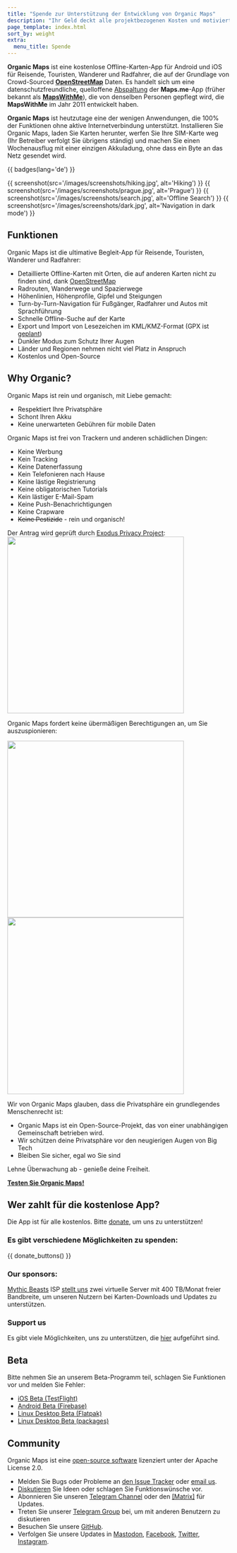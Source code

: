 ```yaml
---
title: "Spende zur Unterstützung der Entwicklung von Organic Maps"
description: "Ihr Geld deckt alle projektbezogenen Kosten und motiviert uns, Organic Maps zu verbessern."
page_template: index.html
sort_by: weight
extra:
  menu_title: Spende
---
```


**Organic Maps** ist eine kostenlose Offline-Karten-App für Android und iOS für Reisende, Touristen, Wanderer und Radfahrer, die auf der Grundlage von Crowd-Sourced **[OpenStreetMap](https://www.openstreetmap.org)** Daten.
Es handelt sich um eine datenschutzfreundliche, quelloffene [Abspaltung](https://en.wikipedia.org/wiki/Fork_(software_development)) der **Maps.me**-App (früher bekannt als [**MapsWithMe**](https://en.wikipedia.org/wiki/Maps.me)), die von denselben Personen gepflegt wird, die **MapsWithMe** im Jahr 2011 entwickelt haben.

**Organic Maps** ist heutzutage eine der wenigen Anwendungen, die 100% der Funktionen ohne aktive Internetverbindung unterstützt. Installieren Sie Organic Maps, laden Sie Karten herunter, werfen Sie Ihre SIM-Karte weg (Ihr Betreiber verfolgt Sie übrigens ständig) und machen Sie einen Wochenausflug mit einer einzigen Akkuladung, ohne dass ein Byte an das Netz gesendet wird.


{{ badges(lang='de') }}

{{ screenshot(src='/images/screenshots/hiking.jpg', alt='Hiking') }}
{{ screenshot(src='/images/screenshots/prague.jpg', alt='Prague') }}
{{ screenshot(src='/images/screenshots/search.jpg', alt='Offline Search') }}
{{ screenshot(src='/images/screenshots/dark.jpg', alt='Navigation in dark mode') }}

## Funktionen

Organic Maps ist die ultimative Begleit-App für Reisende, Touristen, Wanderer und Radfahrer:

- Detaillierte Offline-Karten mit Orten, die auf anderen Karten nicht zu finden sind, dank [OpenStreetMap](https://osm.org)
- Radrouten, Wanderwege und Spazierwege
- Höhenlinien, Höhenprofile, Gipfel und Steigungen
- Turn-by-Turn-Navigation für Fußgänger, Radfahrer und Autos mit Sprachführung
- Schnelle Offline-Suche auf der Karte
- Export und Import von Lesezeichen im KML/KMZ-Format (GPX ist [geplant](https://github.com/organicmaps/organicmaps/issues/624))
- Dunkler Modus zum Schutz Ihrer Augen
- Länder und Regionen nehmen nicht viel Platz in Anspruch
- Kostenlos und Open-Source

## Why Organic?

Organic Maps ist rein und organisch, mit Liebe gemacht:

- Respektiert Ihre Privatsphäre
- Schont Ihren Akku
- Keine unerwarteten Gebühren für mobile Daten

Organic Maps ist frei von Trackern und anderen schädlichen Dingen:

- Keine Werbung
- Kein Tracking
- Keine Datenerfassung
- Kein Telefonieren nach Hause
- Keine lästige Registrierung
- Keine obligatorischen Tutorials
- Kein lästiger E-Mail-Spam
- Keine Push-Benachrichtigungen
- Keine Crapware
- ~~Keine Pestizide~~ - rein und organisch!

Der Antrag wird geprüft durch <a href='https://reports.exodus-privacy.eu.org/en/reports/app.organicmaps/latest/'>Exodus Privacy Project</a>:
<br/>
<img src='/images/privacy/exodus.png' width='400'>

Organic Maps fordert keine übermäßigen Berechtigungen an, um Sie auszuspionieren:

<img src='/images/privacy/om.jpg' width='400'>
<img src='/images/privacy/mm.jpg' width='400'>

Wir von Organic Maps glauben, dass die Privatsphäre ein grundlegendes Menschenrecht ist:

- Organic Maps ist ein Open-Source-Projekt, das von einer unabhängigen Gemeinschaft betrieben wird.
- Wir schützen deine Privatsphäre vor den neugierigen Augen von Big Tech
- Bleiben Sie sicher, egal wo Sie sind

Lehne Überwachung ab - genieße deine Freiheit.


<a href="#install"><strong>Testen Sie Organic Maps!</strong></a>

## Wer zahlt für die kostenlose App?

Die App ist für alle kostenlos. Bitte [donate](@/donate/index.md), um uns zu unterstützen!

### Es gibt verschiedene Möglichkeiten zu spenden:

{{ donate_buttons() }}

### Our sponsors:

[Mythic Beasts](https://www.mythic-beasts.com/) ISP [stellt uns](https://www.mythic-beasts.com/blog/2021/10/06/improving-the-world-bit-by-expensive-bit/)
zwei virtuelle Server mit 400 TB/Monat freier Bandbreite, um unseren Nutzern bei
Karten-Downloads und Updates zu unterstützen.

### Support us

Es gibt viele Möglichkeiten, uns zu unterstützen, die [hier](@/support-us/index.md) aufgeführt sind.

## Beta

Bitte nehmen Sie an unserem Beta-Programm teil, schlagen Sie Funktionen vor und melden Sie Fehler:

- [iOS Beta (TestFlight)](https://testflight.apple.com/join/lrKCl08I)
- [Android Beta (Firebase)](https://appdistribution.firebase.dev/i/9ec3bca5e2b47373)
- [Linux Desktop Beta (Flatpak)](https://flathub.org/apps/details/app.organicmaps.desktop)
- [Linux Desktop Beta (packages)](https://repology.org/project/organicmaps/versions)

## Community

Organic Maps ist eine [open-source software](https://github.com/organicmaps/organicmaps)
lizenziert unter der Apache License 2.0.

- Melden Sie Bugs oder Probleme an [den Issue Tracker](https://github.com/organicmaps/organicmaps/issues) oder [email us](mailto:hello@organicmaps.app).
- [Diskutieren](https://github.com/organicmaps/organicmaps/discussions/categories/ideas) Sie Ideen oder schlagen Sie Funktionswünsche vor.
- Abonnieren Sie unseren [Telegram Channel](https://t.me/OrganicMapsApp) oder den [[Matrix]](https://matrix.to/#/#organicmaps:matrix.org) für Updates.
- Treten Sie unserer [Telegram Group](https://t.me/OrganicMaps) bei, um mit anderen Benutzern zu diskutieren
- Besuchen Sie unsere [GitHub](https://github.com/organicmaps/organicmaps).
- Verfolgen Sie unsere Updates in <a rel="me" href="https://fosstodon.org/@organicmaps">Mastodon</a>, [Facebook](https://facebook.com/OrganicMaps), [Twitter](https://twitter.com/OrganicMapsApp),
[Instagram](https://instagram.com/organicmaps.app/).

